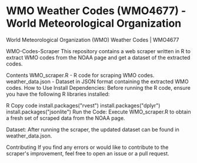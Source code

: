 # WMO Weather Codes (WMO4677) - World Meteorological Organization
World Meteorological Organization (WMO) Weather Codes | WMO4677

WMO-Codes-Scraper
This repository contains a web scraper written in R to extract WMO codes from the NOAA page and get a dataset of the extracted codes.

Contents
WMO_scraper.R - R code for scraping WMO codes.
weather_data.json - Dataset in JSON format containing the extracted WMO codes.
How to Use
Install Dependencies:
Before running the R code, ensure you have the following R libraries installed:

R
Copy code
install.packages("rvest")
install.packages("dplyr")
install.packages("jsonlite")
Run the Code:
Execute WMO_scraper.R to obtain a fresh set of scraped data from the NOAA page.

Dataset:
After running the scraper, the updated dataset can be found in weather_data.json.

Contributing
If you find any errors or would like to contribute to the scraper's improvement, feel free to open an issue or a pull request.
